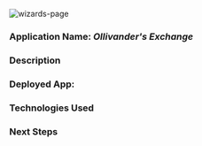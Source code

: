 ![wizards-page](.public/)

### Application Name: *Ollivander's Exchange*

### Description


### Deployed App: 

### Technologies Used

### Next Steps